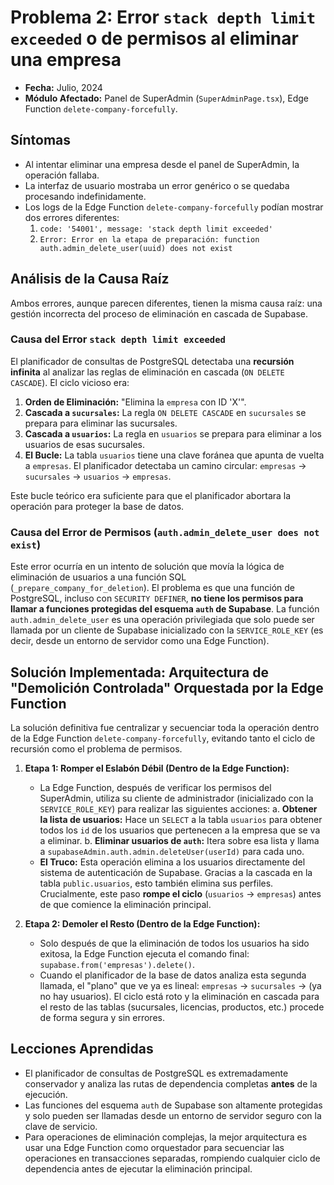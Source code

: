 # Problema 2: Error `stack depth limit exceeded` o de permisos al eliminar una empresa

-   **Fecha:** Julio, 2024
-   **Módulo Afectado:** Panel de SuperAdmin (`SuperAdminPage.tsx`), Edge Function `delete-company-forcefully`.

## Síntomas

-   Al intentar eliminar una empresa desde el panel de SuperAdmin, la operación fallaba.
-   La interfaz de usuario mostraba un error genérico o se quedaba procesando indefinidamente.
-   Los logs de la Edge Function `delete-company-forcefully` podían mostrar dos errores diferentes:
    1.  `code: '54001', message: 'stack depth limit exceeded'`
    2.  `Error: Error en la etapa de preparación: function auth.admin_delete_user(uuid) does not exist`

## Análisis de la Causa Raíz

Ambos errores, aunque parecen diferentes, tienen la misma causa raíz: una gestión incorrecta del proceso de eliminación en cascada de Supabase.

### Causa del Error `stack depth limit exceeded`

El planificador de consultas de PostgreSQL detectaba una **recursión infinita** al analizar las reglas de eliminación en cascada (`ON DELETE CASCADE`). El ciclo vicioso era:

1.  **Orden de Eliminación:** "Elimina la `empresa` con ID 'X'".
2.  **Cascada a `sucursales`:** La regla `ON DELETE CASCADE` en `sucursales` se prepara para eliminar las sucursales.
3.  **Cascada a `usuarios`:** La regla en `usuarios` se prepara para eliminar a los usuarios de esas sucursales.
4.  **El Bucle:** La tabla `usuarios` tiene una clave foránea que apunta de vuelta a `empresas`. El planificador detectaba un camino circular: `empresas` → `sucursales` → `usuarios` → `empresas`.

Este bucle teórico era suficiente para que el planificador abortara la operación para proteger la base de datos.

### Causa del Error de Permisos (`auth.admin_delete_user does not exist`)

Este error ocurría en un intento de solución que movía la lógica de eliminación de usuarios a una función SQL (`_prepare_company_for_deletion`). El problema es que una función de PostgreSQL, incluso con `SECURITY DEFINER`, **no tiene los permisos para llamar a funciones protegidas del esquema `auth` de Supabase**. La función `auth.admin_delete_user` es una operación privilegiada que solo puede ser llamada por un cliente de Supabase inicializado con la `SERVICE_ROLE_KEY` (es decir, desde un entorno de servidor como una Edge Function).

## Solución Implementada: Arquitectura de "Demolición Controlada" Orquestada por la Edge Function

La solución definitiva fue centralizar y secuenciar toda la operación dentro de la Edge Function `delete-company-forcefully`, evitando tanto el ciclo de recursión como el problema de permisos.

1.  **Etapa 1: Romper el Eslabón Débil (Dentro de la Edge Function):**
    -   La Edge Function, después de verificar los permisos del SuperAdmin, utiliza su cliente de administrador (inicializado con la `SERVICE_ROLE_KEY`) para realizar las siguientes acciones:
        a.  **Obtener la lista de usuarios:** Hace un `SELECT` a la tabla `usuarios` para obtener todos los `id` de los usuarios que pertenecen a la empresa que se va a eliminar.
        b.  **Eliminar usuarios de `auth`:** Itera sobre esa lista y llama a `supabaseAdmin.auth.admin.deleteUser(userId)` para cada uno.
    -   **El Truco:** Esta operación elimina a los usuarios directamente del sistema de autenticación de Supabase. Gracias a la cascada en la tabla `public.usuarios`, esto también elimina sus perfiles. Crucialmente, este paso **rompe el ciclo** (`usuarios` -> `empresas`) antes de que comience la eliminación principal.

2.  **Etapa 2: Demoler el Resto (Dentro de la Edge Function):**
    -   Solo después de que la eliminación de todos los usuarios ha sido exitosa, la Edge Function ejecuta el comando final: `supabase.from('empresas').delete()`.
    -   Cuando el planificador de la base de datos analiza esta segunda llamada, el "plano" que ve ya es lineal: `empresas` → `sucursales` → (ya no hay usuarios). El ciclo está roto y la eliminación en cascada para el resto de las tablas (sucursales, licencias, productos, etc.) procede de forma segura y sin errores.

## Lecciones Aprendidas

-   El planificador de consultas de PostgreSQL es extremadamente conservador y analiza las rutas de dependencia completas **antes** de la ejecución.
-   Las funciones del esquema `auth` de Supabase son altamente protegidas y solo pueden ser llamadas desde un entorno de servidor seguro con la clave de servicio.
-   Para operaciones de eliminación complejas, la mejor arquitectura es usar una Edge Function como orquestador para secuenciar las operaciones en transacciones separadas, rompiendo cualquier ciclo de dependencia antes de ejecutar la eliminación principal.